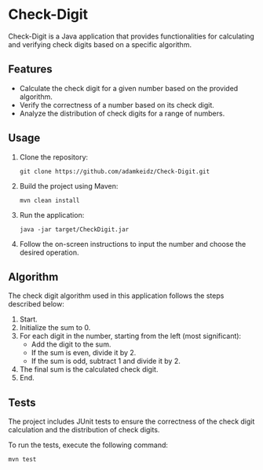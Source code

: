 # Check-Digit

Check-Digit is a Java application that provides functionalities for calculating and verifying check digits based on a specific algorithm.

## Features

- Calculate the check digit for a given number based on the provided algorithm.
- Verify the correctness of a number based on its check digit.
- Analyze the distribution of check digits for a range of numbers.

## Usage

1. Clone the repository:

   ```shell
   git clone https://github.com/adamkeidz/Check-Digit.git
   ```
2. Build the project using Maven:
   ```shell
   mvn clean install
   ```
3. Run the application:
   ```shell
   java -jar target/CheckDigit.jar
   ```
4. Follow the on-screen instructions to input the number and choose the desired operation.

## Algorithm
The check digit algorithm used in this application follows the steps described below:

1. Start.
2. Initialize the sum to 0.
3. For each digit in the number, starting from the left (most significant):
    - Add the digit to the sum.
    - If the sum is even, divide it by 2.
    - If the sum is odd, subtract 1 and divide it by 2.
4. The final sum is the calculated check digit.
5. End.

## Tests
The project includes JUnit tests to ensure the correctness of the check digit calculation and the distribution of check digits.

To run the tests, execute the following command:
``` shell
mvn test
```
